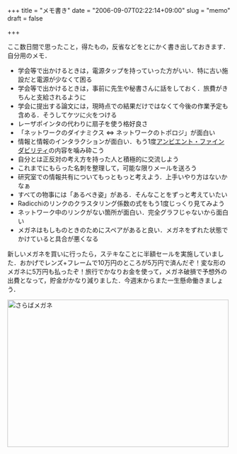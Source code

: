 +++
title = "メモ書き"
date = "2006-09-07T02:22:14+09:00"
slug = "memo"
draft = false

+++

<p>ここ数日間で思ったこと，得たもの，反省などをとにかく書き出しておきます．自分用のメモ．</p>
<ul>
<li>学会等で出かけるときは，電源タップを持っていった方がいい．特に古い施設だと電源が少なくて困る</li>
<li>学会等で出かけるときは，事前に先生や秘書さんに話をしておく．旅費がきちんと支給されるように</li>
<li>学会に提出する論文には，現時点での結果だけではなくて今後の作業予定も含める．そうしてケツに火をつける</li>
<li>レーザポインタの代わりに扇子を使う格好良さ</li>
<li>「ネットワークのダイナミクス ⇔ ネットワークのトポロジ」が面白い</li>
<li>情報と情報のインタラクションが面白い．もう1度<a href="http://www.amazon.co.jp/gp/redirect.html%3FASIN=4873112834%26tag=cameralady-22%26lcode=xm2%26cID=2025%26ccmID=165953%26location=/o/ASIN/4873112834%253FSubscriptionId=0W2M95T4BBVMQ3F671G2" title="View product details at Amazon">アンビエント・ファインダビリティ</a>の内容を噛み砕こう</li>
<li>自分とは正反対の考え方を持った人と積極的に交流しよう</li>
<li>これまでにもらった名刺を整理して，可能な限りメールを送ろう</li>
<li>研究室での情報共有についてもっともっと考えよう．上手いやり方はないかなぁ</li>
<li>すべての物事には「あるべき姿」がある．そんなことをずっと考えていたい</li>
<li>Radicchiのリンクのクラスタリング係数の式をもう1度じっくり見てみよう</li>
<li>ネットワーク中のリンクがない箇所が面白い．完全グラフじゃないから面白い</li>
<li>メガネはもしものときのためにスペアがあると良い．メガネをずれた状態でかけていると具合が悪くなる</li>
</ul>
<p>新しいメガネを買いに行ったら，ステキなことに半額セールを実施していました．おかげでレンズ+フレームで10万円のところが5万円で済んだぞ！変な形のメガネに5万円も払ったぞ！旅行でかなりお金を使って，メガネ破損で予想外の出費となって，貯金がかなり減りました．今週末からまた一生懸命働きましょう．</p>
<p><a href="http://www.flickr.com/photos/june29/233490242/" title="Photo Sharing"><img src="http://static.flickr.com/80/233490242_9649983813.jpg" width="500" height="333" alt="さらばメガネ" /></a></p>
